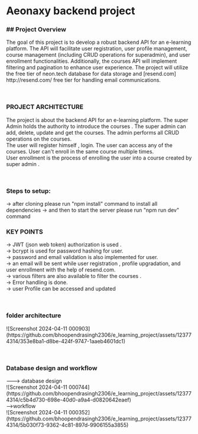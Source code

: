 # Aeonaxy backend project

<p>
  <h3>  ## Project Overview</h3>
The goal of this project is to develop a robust backend API for an e-learning platform. The API will facilitate user registration, user profile management, course management (including CRUD operations for superadmin), and user enrollment functionalities. Additionally, the courses API will implement filtering and pagination to enhance user experience. The project will utilize the free tier of neon.tech database for data storage and [resend.com] http://resend.com/ free tier for handling email communications.
</p>
<br>
<p>
  <h3>PROJECT ARCHITECTURE</h3>
  The project is about the backend API for an e-learning platform. The super Admin holds the authority to introduce the courses . The super admin can add, delete, update and get the courses. The admin performs all CRUD operations on the courses. <br>
  The user will register himself , login.  The user can access any of the courses. User can't enroll in the same course multiple times.<br>
  User enrollment is the process of enrolling the user into a course created by super admin . 
</p>
<br>
<p>
  <p>
  <h3>Steps to setup:</h3>
    -> after cloning please run "npm install" command to install all dependencies
    -> and then to start the server please run "npm run dev" command 
</p>
  <h3>KEY POINTS</h3>
  ->  JWT (json web token) authorization is used .<br>
  ->  bcrypt is used for password hashing for user. <br>
  -> password and email validation is also implemented for user.<br>
  -> an email will be sent while user registration , profile upgradation, and user enrollment with the help of resend.com. <br>
  -> various filters are also available to filter the courses .<br>
  -> Error handling is done.<br>
  -> user Profile can be accessed and updated<br>
</p>
<br>
<p>
  <h3>folder architecture</h3>
  ![Screenshot 2024-04-11 000903](https://github.com/bhoopendrasingh2306/e_learning_project/assets/123774314/353e8ba1-d8be-424f-9747-1aaeb4601dc1)
</p>
<br>
<p>
  <h3>Database design and workflow</h3>
  ---> database design<br>
  ![Screenshot 2024-04-11 000744](https://github.com/bhoopendrasingh2306/e_learning_project/assets/123774314/c5b4d730-698e-40d0-a9a4-d0820642eaef)
  <br>-->workflow<br>
![Screenshot 2024-04-11 000352](https://github.com/bhoopendrasingh2306/e_learning_project/assets/123774314/5b030f73-9362-4c81-897d-9906155a3855)
</p>
